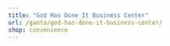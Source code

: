```yaml
---
title: "God Has Done It Business Center"
url: /ganta/god-has-done-it-business-center/
shop: convenience
---
```

